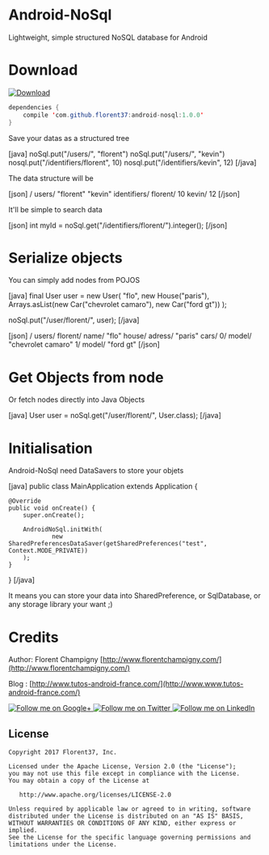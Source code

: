 # Android-NoSql

Lightweight, simple structured NoSQL database for Android

# Download

[ ![Download](https://api.bintray.com/packages/florent37/maven/android-nosql/images/download.svg) ](https://bintray.com/florent37/maven/android-nosql/_latestVersion)
```java
dependencies {
    compile 'com.github.florent37:android-nosql:1.0.0'
}
```

Save your datas as a structured tree

[java]
noSql.put("/users/", "florent")
noSql.put("/users/", "kevin")
nosql.put("/identifiers/florent", 10)
nosql.put("/identifiers/kevin", 12)
[/java]

The data structure will be

[json]
/
    users/
          "florent"
          "kevin"
    identifiers/
                florent/
                        10
                kevin/
                        12
[/json]

It'll be simple to search data

[json]
int myId = noSql.get("/identifiers/florent/").integer();
[/json]

# Serialize objects 

You can simply add nodes from POJOS

[java]
final User user = new User(
                "flo",
                new House("paris"),
                Arrays.asList(new Car("chevrolet camaro"), new Car("ford gt"))
        );

noSql.put("/user/florent/", user);
[/java]

[json]
/
    users/
          florent/
                  name/
                       "flo"
                  house/
                        adress/
                               "paris"
                  cars/
                       0/
                         model/
                               "chevrolet camaro"
                       1/
                         model/
                               "ford gt"
[/json]

# Get Objects from node
 
Or fetch nodes directly into Java Objects
 
[java]
User user = noSql.get("/user/florent/", User.class);
[/java]

# Initialisation

Android-NoSql need DataSavers to store your objets

[java]
public class MainApplication extends Application {

    @Override
    public void onCreate() {
        super.onCreate();

        AndroidNoSql.initWith(
                new SharedPreferencesDataSaver(getSharedPreferences("test", Context.MODE_PRIVATE))
        );
    }
}
[/java]

It means you can store your data into SharedPreference, or SqlDatabase, or any storage library your want ;)

# Credits

Author: Florent Champigny [http://www.florentchampigny.com/](http://www.florentchampigny.com/)

Blog : [http://www.tutos-android-france.com/](http://www.www.tutos-android-france.com/)

<a href="https://plus.google.com/+florentchampigny">
  <img alt="Follow me on Google+"
       src="https://raw.githubusercontent.com/florent37/DaVinci/master/mobile/src/main/res/drawable-hdpi/gplus.png" />
</a>
<a href="https://twitter.com/florent_champ">
  <img alt="Follow me on Twitter"
       src="https://raw.githubusercontent.com/florent37/DaVinci/master/mobile/src/main/res/drawable-hdpi/twitter.png" />
</a>
<a href="https://www.linkedin.com/in/florentchampigny">
  <img alt="Follow me on LinkedIn"
       src="https://raw.githubusercontent.com/florent37/DaVinci/master/mobile/src/main/res/drawable-hdpi/linkedin.png" />
</a>


License
--------

    Copyright 2017 Florent37, Inc.

    Licensed under the Apache License, Version 2.0 (the "License");
    you may not use this file except in compliance with the License.
    You may obtain a copy of the License at

       http://www.apache.org/licenses/LICENSE-2.0

    Unless required by applicable law or agreed to in writing, software
    distributed under the License is distributed on an "AS IS" BASIS,
    WITHOUT WARRANTIES OR CONDITIONS OF ANY KIND, either express or implied.
    See the License for the specific language governing permissions and
    limitations under the License.
